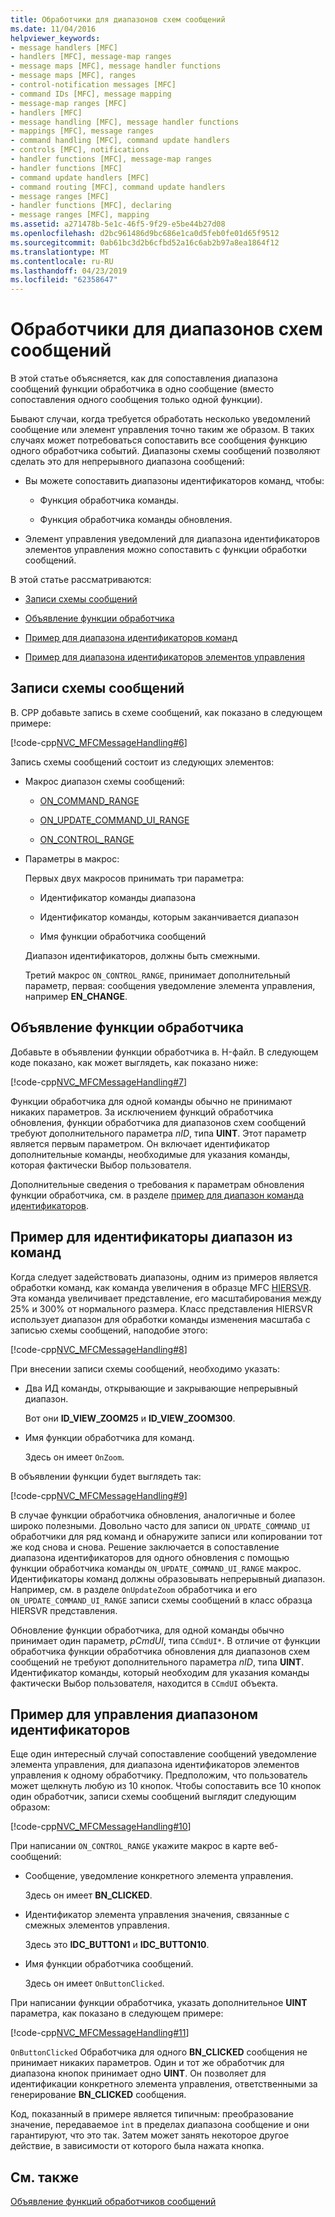```yaml
---
title: Обработчики для диапазонов схем сообщений
ms.date: 11/04/2016
helpviewer_keywords:
- message handlers [MFC]
- handlers [MFC], message-map ranges
- message maps [MFC], message handler functions
- message maps [MFC], ranges
- control-notification messages [MFC]
- command IDs [MFC], message mapping
- message-map ranges [MFC]
- handlers [MFC]
- message handling [MFC], message handler functions
- mappings [MFC], message ranges
- command handling [MFC], command update handlers
- controls [MFC], notifications
- handler functions [MFC], message-map ranges
- handler functions [MFC]
- command update handlers [MFC]
- command routing [MFC], command update handlers
- message ranges [MFC]
- handler functions [MFC], declaring
- message ranges [MFC], mapping
ms.assetid: a271478b-5e1c-46f5-9f29-e5be44b27d08
ms.openlocfilehash: d2bc961486d9bc686e1ca0d5feb0fe01d65f9512
ms.sourcegitcommit: 0ab61bc3d2b6cfbd52a16c6ab2b97a8ea1864f12
ms.translationtype: MT
ms.contentlocale: ru-RU
ms.lasthandoff: 04/23/2019
ms.locfileid: "62358647"
---
```

# <a name="handlers-for-message-map-ranges"></a>Обработчики для диапазонов схем сообщений

В этой статье объясняется, как для сопоставления диапазона сообщений функции обработчика в одно сообщение (вместо сопоставления одного сообщения только одной функции).

Бывают случаи, когда требуется обработать несколько уведомлений сообщение или элемент управления точно таким же образом. В таких случаях может потребоваться сопоставить все сообщения функцию одного обработчика событий. Диапазоны схемы сообщений позволяют сделать это для непрерывного диапазона сообщений:

- Вы можете сопоставить диапазоны идентификаторов команд, чтобы:

  - Функция обработчика команды.

  - Функция обработчика команды обновления.

- Элемент управления уведомлений для диапазона идентификаторов элементов управления можно сопоставить с функции обработки сообщений.

В этой статье рассматриваются:

- [Записи схемы сообщений](#_core_writing_the_message.2d.map_entry)

- [Объявление функции обработчика](#_core_declaring_the_handler_function)

- [Пример для диапазона идентификаторов команд](#_core_example_for_a_range_of_command_ids)

- [Пример для диапазона идентификаторов элементов управления](#_core_example_for_a_range_of_control_ids)

##  <a name="_core_writing_the_message.2d.map_entry"></a> Записи схемы сообщений

В. CPP добавьте запись в схеме сообщений, как показано в следующем примере:

[!code-cpp[NVC_MFCMessageHandling#6](../mfc/codesnippet/cpp/handlers-for-message-map-ranges_1.cpp)]

Запись схемы сообщений состоит из следующих элементов:

- Макрос диапазон схемы сообщений:

  - [ON_COMMAND_RANGE](reference/message-map-macros-mfc.md#on_command_range)

  - [ON_UPDATE_COMMAND_UI_RANGE](reference/message-map-macros-mfc.md#on_update_command_ui_range)

  - [ON_CONTROL_RANGE](reference/message-map-macros-mfc.md#on_control_range)

- Параметры в макрос:

  Первых двух макросов принимать три параметра:

  - Идентификатор команды диапазона

  - Идентификатор команды, которым заканчивается диапазон

  - Имя функции обработчика сообщений

  Диапазон идентификаторов, должны быть смежными.

  Третий макрос `ON_CONTROL_RANGE`, принимает дополнительный параметр, первая: сообщения уведомление элемента управления, например **EN_CHANGE**.

##  <a name="_core_declaring_the_handler_function"></a> Объявление функции обработчика

Добавьте в объявлении функции обработчика в. H-файл. В следующем коде показано, как может выглядеть, как показано ниже:

[!code-cpp[NVC_MFCMessageHandling#7](../mfc/codesnippet/cpp/handlers-for-message-map-ranges_2.h)]

Функции обработчика для одной команды обычно не принимают никаких параметров. За исключением функций обработчика обновления, функции обработчика для диапазонов схем сообщений требуют дополнительного параметра *nID*, типа **UINT**. Этот параметр является первым параметром. Он включает идентификатор дополнительные команды, необходимые для указания команды, которая фактически Выбор пользователя.

Дополнительные сведения о требования к параметрам обновления функции обработчика, см. в разделе [пример для диапазон команда идентификаторов](#_core_example_for_a_range_of_command_ids).

##  <a name="_core_example_for_a_range_of_command_ids"></a> Пример для идентификаторы диапазон из команд

Когда следует задействовать диапазоны, одним из примеров является обработки команд, как команда увеличения в образце MFC [HIERSVR](../overview/visual-cpp-samples.md). Эта команда увеличивает представление, его масштабирования между 25% и 300% от нормального размера. Класс представления HIERSVR использует диапазон для обработки команды изменения масштаба с записью схемы сообщений, наподобие этого:

[!code-cpp[NVC_MFCMessageHandling#8](../mfc/codesnippet/cpp/handlers-for-message-map-ranges_3.cpp)]

При внесении записи схемы сообщений, необходимо указать:

- Два ИД команды, открывающие и закрывающие непрерывный диапазон.

   Вот они **ID_VIEW_ZOOM25** и **ID_VIEW_ZOOM300**.

- Имя функции обработчика для команд.

   Здесь он имеет `OnZoom`.

В объявлении функции будет выглядеть так:

[!code-cpp[NVC_MFCMessageHandling#9](../mfc/codesnippet/cpp/handlers-for-message-map-ranges_4.h)]

В случае функции обработчика обновления, аналогичные и более широко полезными. Довольно часто для записи `ON_UPDATE_COMMAND_UI` обработчики для ряд команд и обнаружите записи или копировании тот же код снова и снова. Решение заключается в сопоставление диапазона идентификаторов для одного обновления с помощью функции обработчика команды `ON_UPDATE_COMMAND_UI_RANGE` макрос. Идентификаторы команд должны образовывать непрерывный диапазон. Например, см. в разделе `OnUpdateZoom` обработчика и его `ON_UPDATE_COMMAND_UI_RANGE` записи схемы сообщений в класс образца HIERSVR представления.

Обновление функции обработчика, для одной команды обычно принимает один параметр, *pCmdUI*, типа `CCmdUI*`. В отличие от функции обработчика функции обработчика обновления для диапазонов схем сообщений не требуют дополнительного параметра *nID*, типа **UINT**. Идентификатор команды, который необходим для указания команды фактически Выбор пользователя, находится в `CCmdUI` объекта.

##  <a name="_core_example_for_a_range_of_control_ids"></a> Пример для управления диапазоном идентификаторов

Еще один интересный случай сопоставление сообщений уведомление элемента управления, для диапазона идентификаторов элементов управления к одному обработчику. Предположим, что пользователь может щелкнуть любую из 10 кнопок. Чтобы сопоставить все 10 кнопок один обработчик, записи схемы сообщений выглядит следующим образом:

[!code-cpp[NVC_MFCMessageHandling#10](../mfc/codesnippet/cpp/handlers-for-message-map-ranges_5.cpp)]

При написании `ON_CONTROL_RANGE` укажите макрос в карте веб-сообщений:

- Сообщение, уведомление конкретного элемента управления.

   Здесь он имеет **BN_CLICKED**.

- Идентификатор элемента управления значения, связанные с смежных элементов управления.

   Здесь это **IDC_BUTTON1** и **IDC_BUTTON10**.

- Имя функции обработчика сообщений.

   Здесь он имеет `OnButtonClicked`.

При написании функции обработчика, указать дополнительное **UINT** параметра, как показано в следующем примере:

[!code-cpp[NVC_MFCMessageHandling#11](../mfc/codesnippet/cpp/handlers-for-message-map-ranges_6.cpp)]

`OnButtonClicked` Обработчика для одного **BN_CLICKED** сообщения не принимает никаких параметров. Один и тот же обработчик для диапазона кнопок принимает одно **UINT**. Он позволяет для идентификации конкретного элемента управления, ответственными за генерирование **BN_CLICKED** сообщения.

Код, показанный в примере является типичным: преобразование значение, передаваемое `int` в пределах диапазона сообщение и они гарантируют, что это так. Затем может занять некоторое другое действие, в зависимости от которого была нажата кнопка.

## <a name="see-also"></a>См. также

[Объявление функций обработчиков сообщений](../mfc/declaring-message-handler-functions.md)
